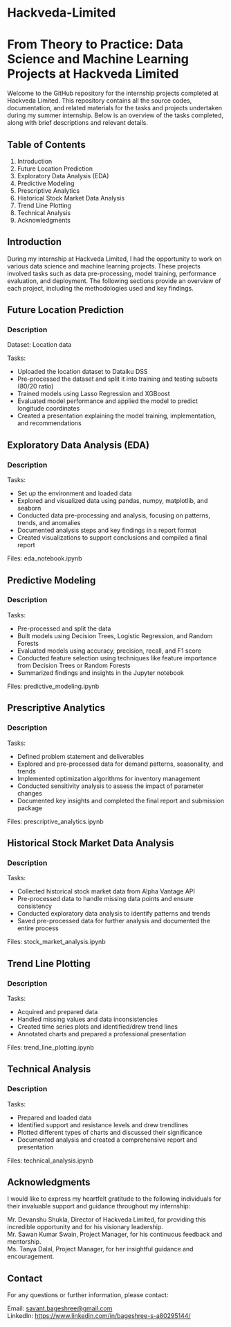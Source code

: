 # Hackveda-Limited
# From Theory to Practice: Data Science and Machine Learning Projects at Hackveda Limited

Welcome to the GitHub repository for the internship projects completed at Hackveda Limited. This repository contains all the source codes, documentation, and related materials for the tasks and projects undertaken during my summer internship. Below is an overview of the tasks completed, along with brief descriptions and relevant details.

## Table of Contents
1. Introduction
2. Future Location Prediction
3. Exploratory Data Analysis (EDA)
4. Predictive Modeling
5. Prescriptive Analytics
6. Historical Stock Market Data Analysis
7. Trend Line Plotting
8. Technical Analysis
9. Acknowledgments

## Introduction

During my internship at Hackveda Limited, I had the opportunity to work on various data science and machine learning projects. These projects involved tasks such as data pre-processing, model training, performance evaluation, and deployment. The following sections provide an overview of each project, including the methodologies used and key findings.

## Future Location Prediction
### Description
Dataset: Location data

Tasks:
* Uploaded the location dataset to Dataiku DSS
* Pre-processed the dataset and split it into training and testing subsets (80/20 ratio)
* Trained models using Lasso Regression and XGBoost
* Evaluated model performance and applied the model to predict longitude coordinates
* Created a presentation explaining the model training, implementation, and recommendations

## Exploratory Data Analysis (EDA)
### Description
Tasks:
* Set up the environment and loaded data
* Explored and visualized data using pandas, numpy, matplotlib, and seaborn
* Conducted data pre-processing and analysis, focusing on patterns, trends, and anomalies
* Documented analysis steps and key findings in a report format
* Created visualizations to support conclusions and compiled a final report

Files:
eda_notebook.ipynb

## Predictive Modeling
### Description
Tasks:
* Pre-processed and split the data
* Built models using Decision Trees, Logistic Regression, and Random Forests
* Evaluated models using accuracy, precision, recall, and F1 score
* Conducted feature selection using techniques like feature importance from Decision Trees or Random Forests
* Summarized findings and insights in the Jupyter notebook

Files: 
predictive_modeling.ipynb

## Prescriptive Analytics
### Description
Tasks:
* Defined problem statement and deliverables
* Explored and pre-processed data for demand patterns, seasonality, and trends
* Implemented optimization algorithms for inventory management
* Conducted sensitivity analysis to assess the impact of parameter changes
* Documented key insights and completed the final report and submission package

Files:
prescriptive_analytics.ipynb

## Historical Stock Market Data Analysis
### Description
Tasks:
* Collected historical stock market data from Alpha Vantage API
* Pre-processed data to handle missing data points and ensure consistency
* Conducted exploratory data analysis to identify patterns and trends
* Saved pre-processed data for further analysis and documented the entire process

Files:
stock_market_analysis.ipynb

## Trend Line Plotting
### Description
Tasks:
* Acquired and prepared data
* Handled missing values and data inconsistencies
* Created time series plots and identified/drew trend lines
* Annotated charts and prepared a professional presentation

Files:
trend_line_plotting.ipynb

## Technical Analysis
### Description
Tasks:
* Prepared and loaded data
* Identified support and resistance levels and drew trendlines
* Plotted different types of charts and discussed their significance
* Documented analysis and created a comprehensive report and presentation

Files: 
technical_analysis.ipynb

## Acknowledgments
I would like to express my heartfelt gratitude to the following individuals for their invaluable support and guidance throughout my internship:

Mr. Devanshu Shukla, Director of Hackveda Limited, for providing this incredible opportunity and for his visionary leadership. <br>
Mr. Sawan Kumar Swain, Project Manager, for his continuous feedback and mentorship. <br>
Ms. Tanya Dalal, Project Manager, for her insightful guidance and encouragement.

## Contact
For any questions or further information, please contact:

Email: savant.bageshree@gmail.com <br>
LinkedIn: https://www.linkedin.com/in/bageshree-s-a80295144/
